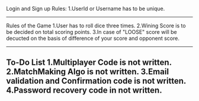 Login and Sign up Rules:
  1.UserId or Username has to be unique.

---------------------------------------------------------------------------------------

Rules of the Game
  1.User has to roll dice three times.
  2.Wining Score is to be decided on total scoring points.
  3.In case of "LOOSE" score will be decucted on the basis of difference of your score and opponent score.

--------------------------------------------------------------------------------------------

To-Do List
  1.Multiplayer Code is not written.
  2.MatchMaking Algo is not written.
  3.Email validation and Confirmation code is not written.
  4.Password recovery code in not written.
---------------------------------------------------------------------------------------------
